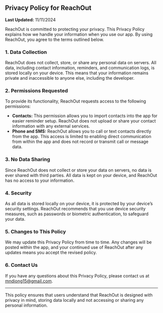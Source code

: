 ## Privacy Policy for ReachOut

**Last Updated:** 11/11/2024

ReachOut is committed to protecting your privacy. This Privacy Policy explains how we handle your information when you use our app. By using ReachOut, you agree to the terms outlined below.

### 1. Data Collection
ReachOut does not collect, store, or share any personal data on servers. All data, including contact information, reminders, and communication logs, is stored locally on your device. This means that your information remains private and inaccessible to anyone else, including the developer.

### 2. Permissions Requested
To provide its functionality, ReachOut requests access to the following permissions:
- **Contacts:** This permission allows you to import contacts into the app for easier reminder setup. ReachOut does not upload or share your contact information with any external services.
- **Phone and SMS:** ReachOut allows you to call or text contacts directly from the app. This access is limited to enabling direct communication from within the app and does not record or transmit call or message data.

### 3. No Data Sharing
Since ReachOut does not collect or store your data on servers, no data is ever shared with third parties. All data is kept on your device, and ReachOut has no access to your information.

### 4. Security
As all data is stored locally on your device, it is protected by your device’s security settings. ReachOut recommends that you use device security measures, such as passwords or biometric authentication, to safeguard your data.

### 5. Changes to This Policy
We may update this Privacy Policy from time to time. Any changes will be posted within the app, and your continued use of ReachOut after any updates means you accept the revised policy.

### 6. Contact Us
If you have any questions about this Privacy Policy, please contact us at mndiong15@gmail.com.

---

This policy ensures that users understand that ReachOut is designed with privacy in mind, storing data locally and not accessing or sharing any personal information.
